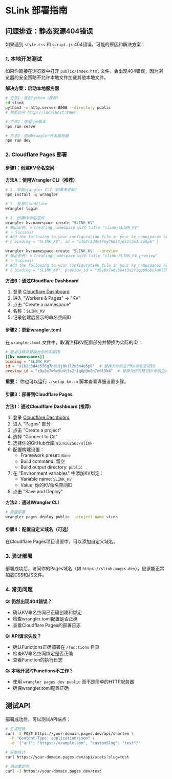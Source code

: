 # SLink 部署指南

## 问题排查：静态资源404错误

如果遇到 `style.css` 和 `script.js` 404错误，可能的原因和解决方案：

### 1. 本地开发测试

如果你直接在浏览器中打开 `public/index.html` 文件，会出现404错误，因为浏览器的安全策略不允许本地文件加载其他本地文件。

**解决方案：启动本地服务器**

```bash
# 方法1：使用Python（推荐）
cd slink
python3 -m http.server 8000 --directory public
# 然后访问 http://localhost:8000

# 方法2：使用npm脚本
npm run serve

# 方法3：使用Wrangler开发服务器
npm run dev
```

### 2. Cloudflare Pages 部署

#### 步骤1：创建KV命名空间

**方法A：使用Wrangler CLI（推荐）**

```bash
# 1. 安装wrangler CLI（如果未安装）
npm install -g wrangler

# 2. 登录Cloudflare
wrangler login

# 3. 创建KV命名空间
wrangler kv:namespace create "SLINK_KV"
# 输出示例: 🌀 Creating namespace with title "slink-SLINK_KV"
# ✨ Success!
# Add the following to your configuration file in your kv_namespaces array:
# { binding = "SLINK_KV", id = "a1b2c3d4e5f6g7h8i9j0k1l2m3n4o5p6" }

wrangler kv:namespace create "SLINK_KV" --preview
# 输出示例: 🌀 Creating namespace with title "slink-SLINK_KV_preview"
# ✨ Success!
# Add the following to your configuration file in your kv_namespaces array:
# { binding = "SLINK_KV", preview_id = "z9y8x7w6v5u4t3s2r1q0p9o8n7m6l5k4" }
```

**方法B：通过Cloudflare Dashboard**

1. 登录 [Cloudflare Dashboard](https://dash.cloudflare.com)
2. 进入 "Workers & Pages" → "KV"
3. 点击 "Create a namespace"
4. 名称：`SLINK_KV`
5. 记录创建后显示的命名空间ID

#### 步骤2：更新wrangler.toml

在 `wrangler.toml` 文件中，取消注释KV配置部分并替换为实际的ID：

```toml
# 取消注释并替换为你的实际ID
[[kv_namespaces]]
binding = "SLINK_KV"
id = "a1b2c3d4e5f6g7h8i9j0k1l2m3n4o5p6"  # 替换为你的生产KV命名空间ID
preview_id = "z9y8x7w6v5u4t3s2r1q0p9o8n7m6l5k4"  # 替换为你的预览KV命名空间ID
```

**重要：** 你也可以运行 `./setup-kv.sh` 脚本查看详细设置步骤。

#### 步骤3：部署到Cloudflare Pages

**方法1：通过Cloudflare Dashboard (推荐)**

1. 登录 [Cloudflare Dashboard](https://dash.cloudflare.com)
2. 进入 "Pages" 部分
3. 点击 "Create a project"
4. 选择 "Connect to Git"
5. 选择你的GitHub仓库 `niuniu2563/slink`
6. 配置构建设置：
   - Framework preset: `None`
   - Build command: 留空
   - Build output directory: `public`
7. 在 "Environment variables" 中添加KV绑定：
   - Variable name: `SLINK_KV`
   - Value: 你的KV命名空间ID
8. 点击 "Save and Deploy"

**方法2：通过Wrangler CLI**

```bash
# 直接部署
wrangler pages deploy public --project-name slink
```

#### 步骤4：配置自定义域名（可选）

在Cloudflare Pages项目设置中，可以添加自定义域名。

### 3. 验证部署

部署成功后，访问你的Pages域名（如 `https://slink.pages.dev`），应该能正常加载CSS和JS文件。

### 4. 常见问题

**Q: 仍然出现404错误？**
- 确认KV命名空间已正确创建和绑定
- 检查wrangler.toml配置是否正确
- 查看Cloudflare Pages的部署日志

**Q: API请求失败？**
- 确认Functions正确部署在 `/functions` 目录
- 检查KV命名空间绑定是否正确
- 查看Function的执行日志

**Q: 本地开发时Functions不工作？**
- 使用 `wrangler pages dev public` 而不是简单的HTTP服务器
- 确保wrangler.toml配置正确

## 测试API

部署成功后，可以测试API端点：

```bash
# 生成短链
curl -X POST https://your-domain.pages.dev/api/shorten \
  -H "Content-Type: application/json" \
  -d '{"url": "https://example.com", "customSlug": "test"}'

# 获取统计
curl https://your-domain.pages.dev/api/stats?slug=test

# 测试重定向
curl -I https://your-domain.pages.dev/test
```